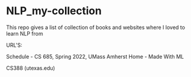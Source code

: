 # NLP_my-collection
This repo gives a list of collection of books and websites where I loved to learn NLP from 

URL'S:

Schedule - CS 685, Spring 2022, UMass Amherst
Home - Made With ML

CS388 (utexas.edu)

